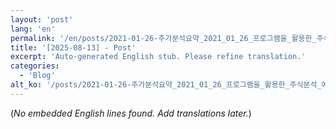 ```yaml
---
layout: 'post'
lang: 'en'
permalink: '/en/posts/2021-01-26-주가분석요약_2021_01_26_프로그램을_활용한_주식분석_예상결과_07_50_32/'
title: '[2025-08-13] - Post'
excerpt: 'Auto-generated English stub. Please refine translation.'
categories:
  - 'Blog'
alt_ko: '/posts/2021-01-26-주가분석요약_2021_01_26_프로그램을_활용한_주식분석_예상결과_07_50_32/'
---
```


(*No embedded English lines found. Add translations later.*)

